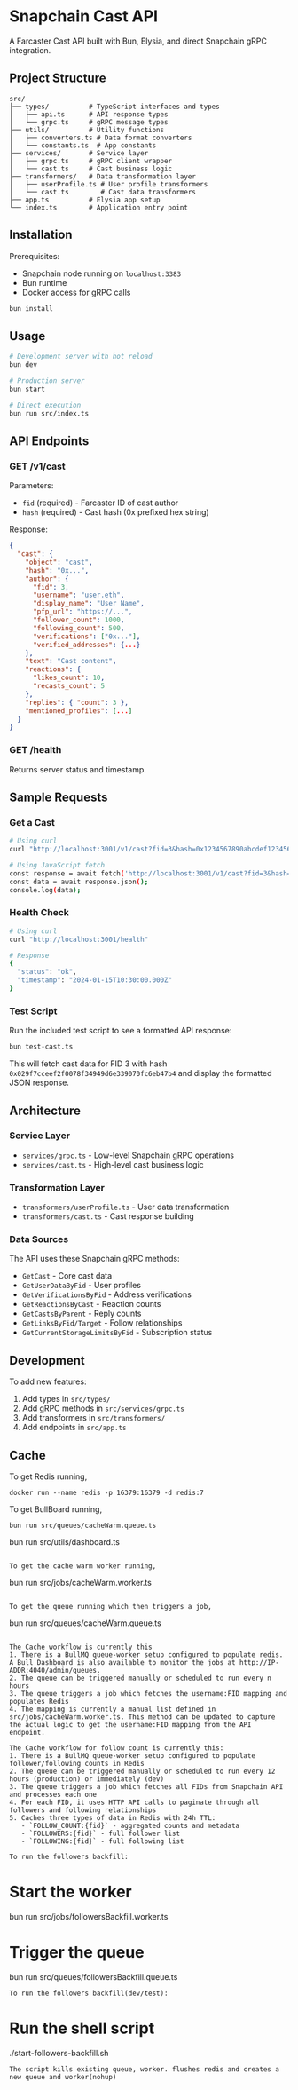 # Snapchain Cast API

A Farcaster Cast API built with Bun, Elysia, and direct Snapchain gRPC integration.

## Project Structure

```
src/
├── types/          # TypeScript interfaces and types
│   ├── api.ts      # API response types  
│   └── grpc.ts     # gRPC message types
├── utils/          # Utility functions
│   ├── converters.ts # Data format converters
│   └── constants.ts  # App constants
├── services/       # Service layer
│   ├── grpc.ts     # gRPC client wrapper
│   └── cast.ts     # Cast business logic
├── transformers/   # Data transformation layer
│   ├── userProfile.ts # User profile transformers
│   └── cast.ts        # Cast data transformers
├── app.ts          # Elysia app setup
└── index.ts        # Application entry point
```

## Installation

Prerequisites:
- Snapchain node running on `localhost:3383`
- Bun runtime
- Docker access for gRPC calls

```bash
bun install
```

## Usage

```bash
# Development server with hot reload
bun dev

# Production server
bun start

# Direct execution
bun run src/index.ts
```

## API Endpoints

### GET /v1/cast

Parameters:
- `fid` (required) - Farcaster ID of cast author
- `hash` (required) - Cast hash (0x prefixed hex string)

Response:
```json
{
  "cast": {
    "object": "cast",
    "hash": "0x...",
    "author": {
      "fid": 3,
      "username": "user.eth",
      "display_name": "User Name",
      "pfp_url": "https://...",
      "follower_count": 1000,
      "following_count": 500,
      "verifications": ["0x..."],
      "verified_addresses": {...}
    },
    "text": "Cast content",
    "reactions": {
      "likes_count": 10,
      "recasts_count": 5
    },
    "replies": { "count": 3 },
    "mentioned_profiles": [...]
  }
}
```

### GET /health

Returns server status and timestamp.

## Sample Requests

### Get a Cast

```bash
# Using curl
curl "http://localhost:3001/v1/cast?fid=3&hash=0x1234567890abcdef1234567890abcdef12345678"

# Using JavaScript fetch
const response = await fetch('http://localhost:3001/v1/cast?fid=3&hash=0x1234567890abcdef1234567890abcdef12345678');
const data = await response.json();
console.log(data);
```

### Health Check

```bash
# Using curl
curl "http://localhost:3001/health"

# Response
{
  "status": "ok",
  "timestamp": "2024-01-15T10:30:00.000Z"
}
```

### Test Script

Run the included test script to see a formatted API response:

```bash
bun test-cast.ts
```

This will fetch cast data for FID 3 with hash `0x029f7cceef2f0078f34949d6e339070fc6eb47b4` and display the formatted JSON response.

## Architecture

### Service Layer
- `services/grpc.ts` - Low-level Snapchain gRPC operations
- `services/cast.ts` - High-level cast business logic

### Transformation Layer  
- `transformers/userProfile.ts` - User data transformation
- `transformers/cast.ts` - Cast response building

### Data Sources

The API uses these Snapchain gRPC methods:
- `GetCast` - Core cast data
- `GetUserDataByFid` - User profiles
- `GetVerificationsByFid` - Address verifications  
- `GetReactionsByCast` - Reaction counts
- `GetCastsByParent` - Reply counts
- `GetLinksByFid/Target` - Follow relationships
- `GetCurrentStorageLimitsByFid` - Subscription status

## Development

To add new features:
1. Add types in `src/types/`
2. Add gRPC methods in `src/services/grpc.ts`
3. Add transformers in `src/transformers/`
4. Add endpoints in `src/app.ts`


## Cache

To get Redis running,
```
docker run --name redis -p 16379:16379 -d redis:7
```

To get BullBoard running,
```
bun run src/queues/cacheWarm.queue.ts
```
bun run src/utils/dashboard.ts
```

To get the cache warm worker running,
```
bun run src/jobs/cacheWarm.worker.ts
```

To get the queue running which then triggers a job,
```
bun run src/queues/cacheWarm.queue.ts
```

The Cache workflow is currently this
1. There is a BullMQ queue-worker setup configured to populate redis. A Bull Dashboard is also available to monitor the jobs at http://IP-ADDR:4040/admin/queues.
2. The queue can be triggered manually or scheduled to run every n hours
3. The queue triggers a job which fetches the username:FID mapping and populates Redis
4. The mapping is currently a manual list defined in src/jobs/cacheWarm.worker.ts. This method can be updated to capture the actual logic to get the username:FID mapping from the API endpoint.

The Cache workflow for follow count is currently this:
1. There is a BullMQ queue-worker setup configured to populate follower/following counts in Redis
2. The queue can be triggered manually or scheduled to run every 12 hours (production) or immediately (dev)
3. The queue triggers a job which fetches all FIDs from Snapchain API and processes each one
4. For each FID, it uses HTTP API calls to paginate through all followers and following relationships
5. Caches three types of data in Redis with 24h TTL:
   - `FOLLOW_COUNT:{fid}` - aggregated counts and metadata
   - `FOLLOWERS:{fid}` - full follower list
   - `FOLLOWING:{fid}` - full following list

To run the followers backfill:
```
# Start the worker
bun run src/jobs/followersBackfill.worker.ts

# Trigger the queue
bun run src/queues/followersBackfill.queue.ts
```  
To run the followers backfill(dev/test):
```
# Run the shell script
./start-followers-backfill.sh
```  
The script kills existing queue, worker. flushes redis and creates a new queue and worker(nohup)